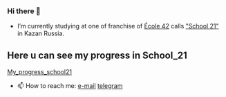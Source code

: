 <!--
**VukolRo/VukolRo** is a ✨ _special_ ✨ repository because its `README.md` (this file) appears on your GitHub profile.

Here are some ideas to get you started:

- 🔭 I’m currently working on ...
- 🌱 I’m currently learning ...
- 👯 I’m looking to collaborate on ...
- 🤔 I’m looking for help with ...
- 💬 Ask me about ...
- 📫 How to reach me: ...
- 😄 Pronouns: ...
- ⚡ Fun fact: ...
-->

### Hi there 👋
- I’m currently studying at one of franchise of [École 42](https://en.wikipedia.org/wiki/42_(school)) calls ["School 21"](https://21-school.ru/) in Kazan Russia.

## Here u can see my progress in School_21
  [My_progress_school21](https://badge42.herokuapp.com/api/stats/shavok)
  
  
- 📫 How to reach me: [e-mail](mailto:vukolov.rodion@mail.ru)
                      [telegram](https://t.me/moio_imya)
